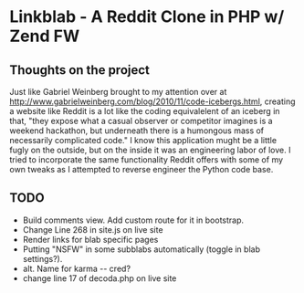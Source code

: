 Linkblab - A Reddit Clone in PHP w/ Zend FW
==========================================

Thoughts on the project
----------------------------------

Just like Gabriel Weinberg brought to my attention over at http://www.gabrielweinberg.com/blog/2010/11/code-icebergs.html, creating a website like Reddit is a lot like the coding equivalelent of an iceberg in that, "they expose what a casual observer or competitor imagines is a  weekend hackathon, but underneath there is a humongous mass of necessarily  complicated code." I know this application mught be a little fugly on the outside, but on the inside it was an engineering labor of love. I tried to incorporate the same functionality Reddit offers with some of my own tweaks as I attempted to reverse engineer the Python code base.


TODO 
----------------------

- Build comments view. Add custom route for it in bootstrap. 
- Change Line 268 in site.js on live site
- Render links for blab specific pages
- Putting "NSFW" in some subblabs automatically (toggle in blab settings?).
- alt. Name for karma -- cred? 
- change line 17 of decoda.php on live site